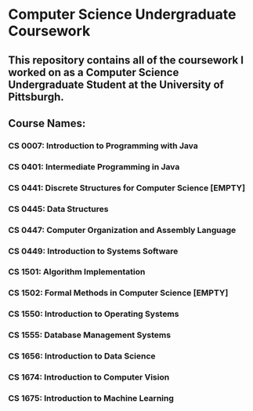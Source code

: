 # Computer Science Undergraduate Coursework

## This repository contains all of the coursework I worked on as a Computer Science Undergraduate Student at the University of Pittsburgh.

## Course Names:

### CS 0007: Introduction to Programming with Java

### CS 0401: Intermediate Programming in Java

### CS 0441: Discrete Structures for Computer Science [EMPTY]

### CS 0445: Data Structures

### CS 0447: Computer Organization and Assembly Language

### CS 0449: Introduction to Systems Software

### CS 1501: Algorithm Implementation

### CS 1502: Formal Methods in Computer Science [EMPTY]

### CS 1550: Introduction to Operating Systems

### CS 1555: Database Management Systems

### CS 1656: Introduction to Data Science

### CS 1674: Introduction to Computer Vision

### CS 1675: Introduction to Machine Learning
